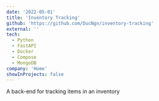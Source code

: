 ```yaml
---
date: '2022-05-01'
title: 'Inventory Tracking'
github: 'https://github.com/DucNgn/inventory-tracking'
external: ''
tech:
  - Python
  - FastAPI
  - Docker
  - Compose
  - MongoDB
company: 'Home'
showInProjects: false
---
```


A back-end for tracking items in an inventory
